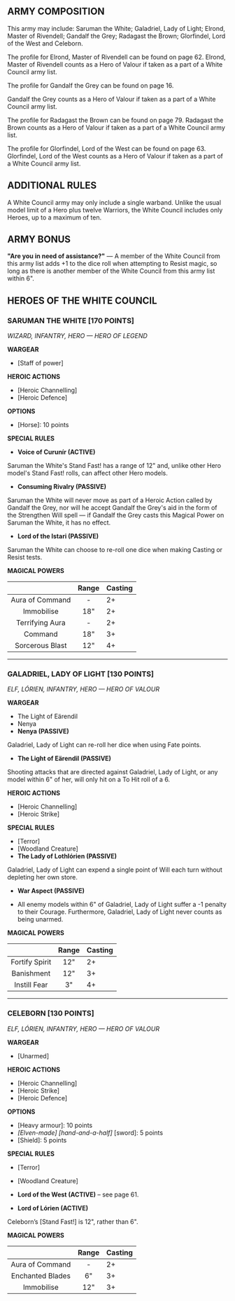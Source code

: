 ﻿## ARMY COMPOSITION

This army may include: Saruman the White; Galadriel, Lady of Light; Elrond, Master of Rivendell; Gandalf the Grey; Radagast the Brown; Glorfindel, Lord of the West and Celeborn.

The profile for Elrond, Master of Rivendell can be found on page 62. Elrond, Master of Rivendell counts as a Hero of Valour if taken as a part of a White Council army list.

The profile for Gandalf the Grey can be found on page 16.

Gandalf the Grey counts as a Hero of Valour if taken as a part of a White Council army list.

The profile for Radagast the Brown can be found on page 79. Radagast the Brown counts as a Hero of Valour if taken as a part of a White Council army list.

The profile for Glorfindel, Lord of the West can be found on page 63. Glorfindel, Lord of the West counts as a Hero of Valour if taken as a part of a White Council army list.

## ADDITIONAL RULES

A White Council army may only include a single warband. Unlike the usual model limit of a Hero plus twelve Warriors, the White Council includes only Heroes, up to a maximum of ten.

## ARMY BONUS

**"Are you in need of assistance?"** — A member of the White Council from this army list adds +1 to the dice roll when attempting to Resist magic, so long as there is another member of the White Council from this army list within 6".

## HEROES OF THE WHITE COUNCIL

<div class="unitCard" markdown>

### SARUMAN THE WHITE [170 POINTS]
*WIZARD, INFANTRY, HERO — HERO OF LEGEND*

**WARGEAR**

- [Staff of power]

**HEROIC ACTIONS**

- [Heroic Channelling]
- [Heroic Defence]

**OPTIONS**

- [Horse]: 10 points

**SPECIAL RULES**

- **Voice of Curunír (ACTIVE)**

Saruman the White's Stand Fast! has a range of 12" and, unlike other Hero model's Stand Fast! rolls, can affect other Hero models.

- **Consuming Rivalry (PASSIVE)**

Saruman the White will never move as part of a Heroic Action called by Gandalf the Grey, nor will he accept Gandalf the Grey's aid in the form of the Strengthen Will spell — if Gandalf the Grey casts this Magical Power on Saruman the White, it has no effect.

- **Lord of the Istari (PASSIVE)**

Saruman the White can choose to re-roll one dice when making Casting or Resist tests.

**MAGICAL POWERS**

|      | Range | Casting |
|:-----------------:|:-------:|:---------|
| Aura of Command | -   | 2+   |
| Immobilise   | 18"  | 2+   |
| Terrifying Aura | -   | 2+   |
| Command     | 18"  | 3+   |
| Sorcerous Blast | 12"  | 4+   |

</div>

---

<div class="unitCard" markdown>

### GALADRIEL, LADY OF LIGHT [130 POINTS]
*ELF, LÓRIEN, INFANTRY, HERO — HERO OF VALOUR*

**WARGEAR**

- The Light of Eärendil
- Nenya
- **Nenya (PASSIVE)**

Galadriel, Lady of Light can re-roll her dice when using Fate points.

- **The Light of Eärendil (PASSIVE)**

Shooting attacks that are directed against Galadriel, Lady of Light, or any model within 6" of her, will only hit on a To Hit roll of a 6.

**HEROIC ACTIONS**

- [Heroic Channelling]
- [Heroic Strike]

**SPECIAL RULES**

- [Terror]
- [Woodland Creature]
- **The Lady of Lothlórien (PASSIVE)**

Galadriel, Lady of Light can expend a single point of Will each turn without depleting her own store.

- **War Aspect (PASSIVE)**

- All enemy models within 6" of Galadriel, Lady of Light suffer a -1 penalty to their Courage. Furthermore, Galadriel, Lady of Light never counts as being unarmed.

**MAGICAL POWERS**

|     | Range | Casting |
|:---------------:|:-------:|:---------|
| Fortify Spirit | 12"  | 2+   |
| Banishment   | 12"  | 3+   |
| Instill Fear  | 3"  | 4+   |

</div>

---

<div class="unitCard" markdown>

### CELEBORN [130 POINTS]
*ELF, LÓRIEN, INFANTRY, HERO — HERO OF VALOUR*

**WARGEAR**

- [Unarmed]

**HEROIC ACTIONS**

- [Heroic Channelling]
- [Heroic Strike]
- [Heroic Defence]

**OPTIONS**

- [Heavy armour]: 10 points
- *[Elven-made]* *[hand-and-a-half]* [sword]: 5 points
- [Shield]: 5 points

**SPECIAL RULES**

- [Terror]
- [Woodland Creature]
- **Lord of the West (ACTIVE)** – see page 61.

- **Lord of Lórien (ACTIVE)**

Celeborn’s [Stand Fast!] is 12", rather than 6".

**MAGICAL POWERS**

|    | Range | Casting |
|:-------------:|:-------:|:---------|
| Aura of Command | -   | 2+   |
| Enchanted Blades | 6"  | 3+   |
| Immobilise   | 12"  | 3+   |

</div>